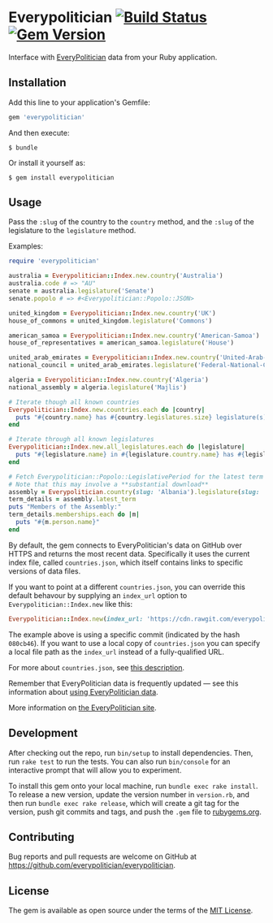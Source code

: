 # Everypolitician [![Build Status](https://travis-ci.org/everypolitician/everypolitician-ruby.svg?branch=v0.1.0)](https://travis-ci.org/everypolitician/everypolitician-ruby) [![Gem Version](https://badge.fury.io/rb/everypolitician.svg)](https://badge.fury.io/rb/everypolitician)

Interface with [EveryPolitician](http://everypolitician.org) data from your Ruby application.

## Installation

Add this line to your application's Gemfile:

```ruby
gem 'everypolitician'
```

And then execute:

    $ bundle

Or install it yourself as:

    $ gem install everypolitician

## Usage

Pass the `:slug` of the country to the `country` method, and the `:slug` of the legislature to the `legislature` method.

Examples:

```ruby
require 'everypolitician'

australia = Everypolitician::Index.new.country('Australia')
australia.code # => "AU"
senate = australia.legislature('Senate')
senate.popolo # => #<Everypolitician::Popolo::JSON>

united_kingdom = Everypolitician::Index.new.country('UK')
house_of_commons = united_kingdom.legislature('Commons')

american_samoa = Everypolitician::Index.new.country('American-Samoa')
house_of_representatives = american_samoa.legislature('House')

united_arab_emirates = Everypolitician::Index.new.country('United-Arab-Emirates')
national_council = united_arab_emirates.legislature('Federal-National-Council')

algeria = Everypolitician::Index.new.country('Algeria')
national_assembly = algeria.legislature('Majlis')

# Iterate though all known countries
Everypolitician::Index.new.countries.each do |country|
  puts "#{country.name} has #{country.legislatures.size} legislature(s)"
end

# Iterate through all known legislatures
Everypolitician::Index.new.all_legislatures.each do |legislature|
  puts "#{legislature.name} in #{legislature.country.name} has #{legislature.person_count} member(s)"
end

# Fetch Everypolitician::Popolo::LegislativePeriod for the latest term
# Note that this may involve a **substantial download**
assembly = Everypolitician.country(slug: 'Albania').legislature(slug: 'Assembly')
term_details = assembly.latest_term
puts "Members of the Assembly:"
term_details.memberships.each do |m|
  puts "#{m.person.name}"
end
```

By default, the gem connects to EveryPolitician's data on GitHub over HTTPS and
returns the most recent data. Specifically it uses the current index file,
called `countries.json`, which itself contains links to specific versions of
data files.

If you want to point at a different `countries.json`, you can override this default behavour by supplying an
`index_url` option to `Everypolitician::Index.new` like this:

```ruby
Everypolitician::Index.new(index_url: 'https://cdn.rawgit.com/everypolitician/everypolitician-data/080cb46/countries.json')
```

The example above is using a specific commit (indicated by the hash `080cb46`).
If you want to use a local copy of `countries.json` you can specify a local file path as the `index_url` instead of a fully-qualified URL.

For more about `countries.json`, see [this description](http://docs.everypolitician.org/repo_structure.html).

Remember that EveryPolitician data is frequently updated — see this information
about [using EveryPolitician data](http://docs.everypolitician.org/use_the_data.html).

More information on [the EveryPolitician site](http://docs.everypolitician.org/).

## Development

After checking out the repo, run `bin/setup` to install dependencies. Then, run `rake test` to run the tests. You can also run `bin/console` for an interactive prompt that will allow you to experiment.

To install this gem onto your local machine, run `bundle exec rake install`. To release a new version, update the version number in `version.rb`, and then run `bundle exec rake release`, which will create a git tag for the version, push git commits and tags, and push the `.gem` file to [rubygems.org](https://rubygems.org).

## Contributing

Bug reports and pull requests are welcome on GitHub at https://github.com/everypolitician/everypolitician.

## License

The gem is available as open source under the terms of the [MIT License](http://opensource.org/licenses/MIT).

